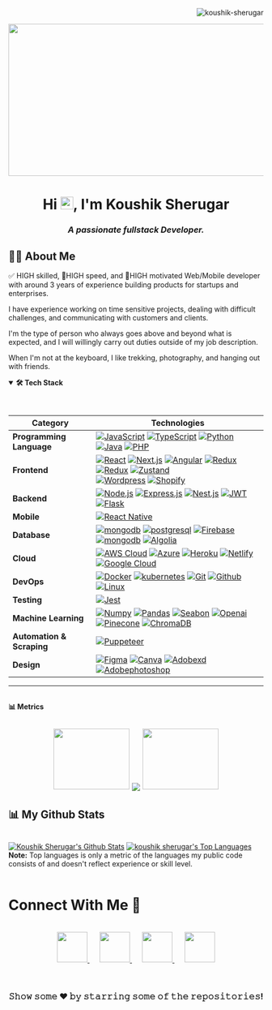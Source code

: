 <p align="right"> <img src="https://komarev.com/ghpvc/?username=galaxydeve&label=Profile%20views&color=0e75b6&style=flat" alt="koushik-sherugar" /> </p>

<div align="center">
  <img src="https://media.giphy.com/media/dWesBcTLavkZuG35MI/giphy.gif" width="600" height="300"/>
</div>


<h1 align="center">Hi <img src="https://raw.githubusercontent.com/MartinHeinz/MartinHeinz/master/wave.gif" height="25px" width="25px">, I'm  Koushik Sherugar </h1>

<h3 align="center"><i>A passionate fullstack Developer.</i></h3>




<!-- About Section -->
<!-- <details> -->
  <!-- <summary> -->

## 🙋‍♂️ About Me

  <!-- </summary> -->
<p>

✅ HIGH skilled, 🚀HIGH speed, and 🌟HIGH motivated Web/Mobile developer with around 3 years of experience building products for startups and enterprises.

I have experience working on time sensitive projects, dealing with difficult challenges, and communicating with customers and clients.

I'm the type of person who always goes above and beyond what is expected, and I will willingly carry out duties outside of my job description.

When I'm not at the keyboard, I like trekking, photography, and hanging out with friends.

  
</p>
<!-- </details> -->

<!-- Tech Stack -->  
<details open='true'>
  <summary><b>🛠️ Tech Stack</b></summary>

  <br/>
  <br/>
    <p>

| **Category** | **Technologies** |
| - | - |
**Programming Language** |  [![JavaScript](https://img.shields.io/static/v1?label=&message=JavaScript&color=F7DF1E&logo=javascript&logoColor=FFFFFF)](https://www.javascript.com/) [![TypeScript](https://img.shields.io/static/v1?label=&message=TypeScript&color=3178C6&logo=typescript&logoColor=FFFFFF)](https://www.typescriptlang.org/) [![Python](https://img.shields.io/static/v1?label=&message=Python&color=3C78A9&logo=python&logoColor=FFFFFF)](https://www.python.org/) [![Java](https://img.shields.io/static/v1?label=&message=Java&color=0175C2&logo=openjdk&logoColor=FFFFFF)](https://www.java.com/en/) [![PHP](https://img.shields.io/static/v1?label=&message=PHP&color=777BB4&logo=php&logoColor=FFFFFF)](https://www.php.net/)
**Frontend** | [![React](https://img.shields.io/static/v1?label=&message=React&color=61DAFB&logo=react&logoColor=FFFFFF)](https://reactjs.org/) [![Next.js](https://img.shields.io/static/v1?label=&message=Next.js&color=343434&logo=nextdotjs&logoColor=FFFFFF)](https://nextjs.org/) [![Angular](https://img.shields.io/static/v1?label=&message=Angular&color=DD0031&logo=angular&logoColor=FFFFFF)](https://angularjs.org/) [![Redux](https://img.shields.io/static/v1?label=&message=Redux&color=764ABC&logo=redux&logoColor=FFFFFF)](https://redux.js.org/) [![Redux](https://img.shields.io/static/v1?label=&message=React_Query&color=FF4154&logo=ReactQuery&logoColor=FFFFFF)](https://tanstack.com/query/v3) [![Zustand](https://img.shields.io/static/v1?label=&message=Zustand&color=FF6C37&logo=foodpanda&logoColor=FFFFFF)](https://zustand-demo.pmnd.rs/) <br> [![Wordpress](https://img.shields.io/static/v1?label=&message=Wordpress&color=21759B&logo=Wordpress&logoColor=FFFFFF)](https://wordpress.com/) [![Shopify](https://img.shields.io/static/v1?label=&message=Shopify&color=4FC08D&logo=Shopify&logoColor=339933)](https://shopify.com/)
**Backend** | [![Node.js](https://img.shields.io/static/v1?label=&message=Node.js&color=339933&logo=nodedotjs&logoColor=FFFFFF)](https://nodejs.org/) [![Express.js](https://img.shields.io/static/v1?label=&message=Express.js&color=4FC08D&logo=express&logoColor=FFFFFF)](https://expressjs.com/) [![Nest.js](https://img.shields.io/static/v1?label=&message=Nest.js&color=FF3E00&logo=nestjs&logoColor=FFFFFF)](https://nestjs.com/) [![JWT](https://img.shields.io/static/v1?label=&message=JWT&color=000000&logo=jsonwebtokens&logoColor=FFFFFF)](https://www.djangoproject.com/) [![Flask](https://img.shields.io/static/v1?label=&message=Flask&color=009688&logo=fastapi&logoColor=FFFFFF)](https://fastapi.tiangolo.com/) 
**Mobile** | [![React Native](https://img.shields.io/static/v1?label=&message=ReactNative&color=61DAFB&logo=react&logoColor=FFFFFF)](https://reactjs.org/)
**Database** | [![mongodb](https://img.shields.io/static/v1?label=&message=Mongodb&color=47A248&logo=mongodb&logoColor=FFFFFF)](https://www.mongodb.com/) [![postgresql](https://img.shields.io/static/v1?label=&message=Postgresql&color=005C84&logo=postgresql&logoColor=FFFFFF)](https://www.mongodb.com/) [![Firebase](https://img.shields.io/static/v1?label=&message=Firebase&color=ffca28&logo=firebase&logoColor=FFFFFF)](https://www.mongodb.com/) [![mongodb](https://img.shields.io/static/v1?label=&message=mongodb&color=47A248&logo=mongodb&logoColor=FFFFFF)](https://www.mongodb.com/) [![Algolia](https://img.shields.io/static/v1?label=&message=Algolia&color=003DFF&logo=Algolia&logoColor=FFFFFF)](https://www.mongodb.com/) 
**Cloud** | [![AWS Cloud](https://img.shields.io/static/v1?label=&message=AWS&color=1f2a3a&logo=amazon&logoColor=ec7211)](https://aws.amazon.com/) [![Azure](https://img.shields.io/static/v1?label=&message=Azure&color=0078D4&logo=microsoftazure&logoColor=FFFFFF)](https://azure.microsoft.com/) [![Heroku](https://img.shields.io/static/v1?label=&message=Heroku&color=430098&logo=heroku&logoColor=FFFFFF)](https://heroku.com/) [![Netlify](https://img.shields.io/static/v1?label=&message=Netlify&color=00C7B7&logo=netlify&logoColor=FFFFFF)](https://netlify.com/) [![Google Cloud](https://img.shields.io/static/v1?label=&message=GCP&color=4285F4&logo=googlecloud&logoColor=FFFFFF)](https://cloud.google.com/)
**DevOps** | [![Docker](https://img.shields.io/static/v1?label=&message=Docker&color=2496ED&logo=docker&logoColor=FFFFFF)](https://docker.com/) [![kubernetes](https://img.shields.io/static/v1?label=&message=Kubernetes&color=326CE5&logo=kubernetes&logoColor=FFFFFF)](https://kubernetes.io/)  [![Git](https://img.shields.io/static/v1?label=&message=Git&color=F05032&logo=Git&logoColor=FFFFFF)](https://kubernetes.io/)  [![Github](https://img.shields.io/static/v1?label=&message=Github&color=100000&logo=Github&logoColor=FFFFFF)](https://kubernetes.io/)  [![Linux](https://img.shields.io/static/v1?label=&message=Linux&color=FCC624&logo=linux&logoColor=FFFFFF)](https://www.linux.org/) 
**Testing** | [![Jest](https://img.shields.io/static/v1?label=&message=Jest&color=C21325&logo=jest&logoColor=FFFFFF)](https://jestjs.io/)
**Machine Learning** | [![Numpy](https://img.shields.io/static/v1?label=&message=Numpy&color=013243&logo=Numpy&logoColor=FFFFFF)](https://www.linux.org/) [![Pandas](https://img.shields.io/static/v1?label=&message=Pandas&color=150458&logo=Pandas&logoColor=FFFFFF)](https://www.gnu.org/software/bash/) [![Seabon](https://img.shields.io/static/v1?label=&message=Seabon&color=5C7EB6&logo=Seabon&logoColor=FFFFFF)](https://en.wikipedia.org/wiki/Markdown) [![Openai](https://img.shields.io/static/v1?label=&message=Openai&color=74aa9c&logo=Openai&logoColor=FFFFFF)](https://www.vim.org/) [![Pinecone](https://img.shields.io/static/v1?label=&message=Pinecone&color=1C17FF&logo=Pinecone&logoColor=FFFFFF)](https://www.pinecone.io/) [![ChromaDB](https://img.shields.io/static/v1?label=&message=ChromaDB&color=FFDE2D&logo=ChromaDB&logoColor=FFFFFF)](https://www.trychroma.com/) 
**Automation & Scraping** | [![Puppeteer](https://img.shields.io/static/v1?label=&message=Puppeteer&color=40B5A4&logo=Puppeteer&logoColor=FFFFFF)](https://pptr.dev/)
**Design** | [![Figma](https://img.shields.io/static/v1?label=&message=Figma&color=F24E1E&logo=Figma&logoColor=FFFFFF)](https://pptr.dev/) [![Canva](https://img.shields.io/static/v1?label=&message=Canva&color=00C4CC&logo=Canva&logoColor=FFFFFF)](https://pptr.dev/) [![Adobexd](https://img.shields.io/static/v1?label=&message=Adobe_xd&color=FF61F6&logo=Adobexd&logoColor=FFFFFF)](https://pptr.dev/) [![Adobephotoshop](https://img.shields.io/static/v1?label=&message=Adobe_photoshop&color=31A8FF&logo=Adobephotoshop&logoColor=FFFFFF)](https://pptr.dev/) 
      
 
----      
  </p>
</details>


<!-- Portfolio Section -->


<!-- Metrics -->
<br>
  <summary><b>📊 Metrics</b></summary>

<h2 align="center">
  <a>
    <img height="120" width="150" src="./assets/left.png">
    <img align="center" src="https://streak-stats.demolab.com?user=koushik-sherugar&theme=dark&hide_border=true"/>
    <img height="120" width="150" src="./assets/left.png">
  </a>
</p>


<!-- Recent Activity -->
<!--
<details>
  <summary><b>⚡ Recent Activity</b></summary>
    <p>
            
<a href="/METRICS.md"><img align='right' width='300' src='https://github-contribution-stats.vercel.app/api/?username=CodeHole7' alt='Astro Dab'></a>
-->
<!--START_SECTION:activity-->

<!--END_SECTION:activity-->
<!--
➡️  **[More Activity](/RECENT-ACTIVITY.md)**

----

</p>
</details>
-->

## 📊 My Github Stats

  <br/>
    <a href="https://github.com/koushik-sherugar/github-readme-stats"><img alt="Koushik Sherugar's Github Stats" src="https://github-readme-stats.vercel.app/api?username=koushik-sherugar&show_icons=true&count_private=true&theme=react&hide_border=true&bg_color=0D1117" /></a>
  <a href="https://github.com/koushik-sherugar/github-readme-stats"><img alt="koushik sherugar's Top Languages" src="https://github-readme-stats.vercel.app/api/top-langs/?username=koushik-sherugar&langs_count=8&count_private=true&layout=compact&theme=react&hide_border=true&bg_color=0D1117" /></a>
  <br/>
  <b>Note:</b> Top languages is only a metric of the languages my public code consists of and doesn't reflect experience or skill level.



  <br/>
  <br/>

<h1>
  Connect With Me 🤝
</h1>

<p align="center">
  <br>
  <a href="https://www.linkedin.com/in/koushik-sherugar-7a45a7211/" target="_blank" style='margin: 30px 10px;'>
    <code><img height="60" width="60" src="https://img.icons8.com/fluent/48/000000/linkedin.png"/></code>
  </a>
  <a href="https://www.instagram.com/kaushik_sherugar_007/" target="_blank" style='margin: 30px 10px;'>
    <code><img height="60" width="60" src="https://img.icons8.com/fluent/48/000000/instagram-new.png"/></code>
  </a>
  <a href="https://discord.gg/yH8u4f" target="_blank" style='margin: 30px 10px;'>
    <code><img height="60" width="60" src="https://img.icons8.com/fluent/48/000000/discord"/></code>
  </a>
  <a href="mailto:koushiksherugar.contact@gmail.com" target="_blank" style='margin: 30px 10px;'>
    <code><img height="60" width="60" src="https://img.icons8.com/fluent/48/000000/mail"/></code>
  </a>

</p>
<br/>

<div align="center">

### 𝚂𝚑𝚘𝚠 𝚜𝚘𝚖𝚎 ❤️ 𝚋𝚢 𝚜𝚝𝚊𝚛𝚛𝚒𝚗𝚐 𝚜𝚘𝚖𝚎 𝚘𝚏 𝚝𝚑𝚎 𝚛𝚎𝚙𝚘𝚜𝚒𝚝𝚘𝚛𝚒𝚎𝚜!

</div>
